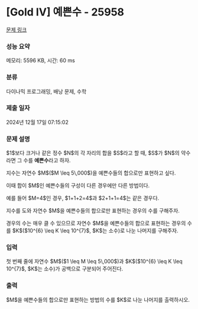 # [Gold IV] 예쁜수 - 25958 

[문제 링크](https://www.acmicpc.net/problem/25958) 

### 성능 요약

메모리: 5596 KB, 시간: 60 ms

### 분류

다이나믹 프로그래밍, 배낭 문제, 수학

### 제출 일자

2024년 12월 17일 07:15:02

### 문제 설명

<p>$1$보다 크거나 같은 정수 $N$의 각 자리의 합을 $S$라고 할 때, $S$가 $N$의 약수라면 그 수를 <strong>예쁜수</strong>라고 하자.</p>

<p>지수는 자연수 $M$($M \leq 5\,000$)을 예쁜수들의 합으로만 표현하고 싶다.</p>

<p>이때 합이 $M$인 예쁜수들의 구성이 다른 경우에만 다른 방법이다.</p>

<p>예를 들어 $M=4$인 경우, $1+1+2=4$과 $2+1+1=4$는 같은 경우다.</p>

<p>지수를 도와 자연수 $M$을 예쁜수들의 합으로만 표현하는 경우의 수를 구해주자.</p>

<p>경우의 수는 매우 클 수 있으므로 자연수 $M$을 예쁜수들의 합으로 표현하는 경우의 수를 $K$($10^{6} \leq K \leq 10^{7}$, $K$는 소수)로 나눈 나머지를 구해주자.</p>

### 입력 

 <p>첫 번째 줄에 자연수 $M$($1 \leq M \leq 5\,000$)과 $K$($10^{6} \leq K \leq 10^{7}$, $K$는 소수)가 공백으로 구분되어 주어진다.</p>

### 출력 

 <p>$M$을 예쁜수들의 합으로만 표현하는 방법의 수를 $K$로 나눈 나머지를 출력하시오.</p>

